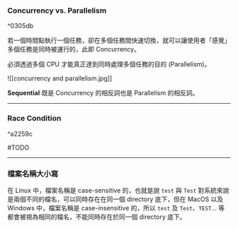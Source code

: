 ### Concurrency vs. Parallelism

^0305db

若一個時間點執行一個任務，卻在多個任務間快速切換，就可以讓使用者「感覺」多個任務是同時被運行的，此即 Concurrency。

必須透過多個 CPU 才能真正達到同時處理多個任務的目的 (Parallelism)。

![[concurrency and parallelism.jpg]]

**Sequential** 既是 Concurrency 的相反詞也是 Parallelism 的相反詞。

---

### Race Condition

^a2259c

#TODO 

---

### 檔案名稱大小寫

在 Linux 中，檔案名稱是 case-sensitive 的，也就是說 `test` 與 `Test` 對系統來說是兩個不同的檔名，可以同時存在在同一個 directory 底下，但在 MacOS 以及 Windows 中，檔案名稱是 case-insensitive 的，所以 `test` 及 `Test`、`TEST`… 等都會被視為相同的檔名，不能同時存在於同一個 directory 底下。
